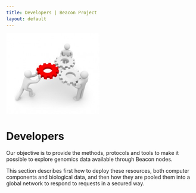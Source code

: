 ```yaml
---
title: Developers | Beacon Project
layout: default
---
```


<img class="pull-left" src="assets/images/development.jpg" width="250">

# Developers

Our objective is to provide the methods, protocols and tools to make it possible to explore genomics data available through Beacon nodes.

This section describes first how to deploy these resources, both computer components and biological data, and then how they are pooled them into a global network to respond to requests in a secured way.

<!--
You can use HTML elements in Markdown, such as the comment element, and they won't be affected by a markdown parser. However, if you create an HTML element in your markdown file, you cannot use markdown syntax within that element's contents.
-->

